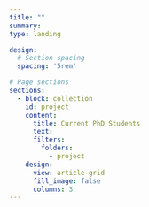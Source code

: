 ```yaml
---
title: ""
summary:
type: landing

design:
  # Section spacing
  spacing: '5rem'

# Page sections
sections:
  - block: collection
    id: project
    content:
      title: Current PhD Students
      text:
      filters:
        folders:
          - project
    design:
      view: article-grid
      fill_image: false
      columns: 3
---
```

